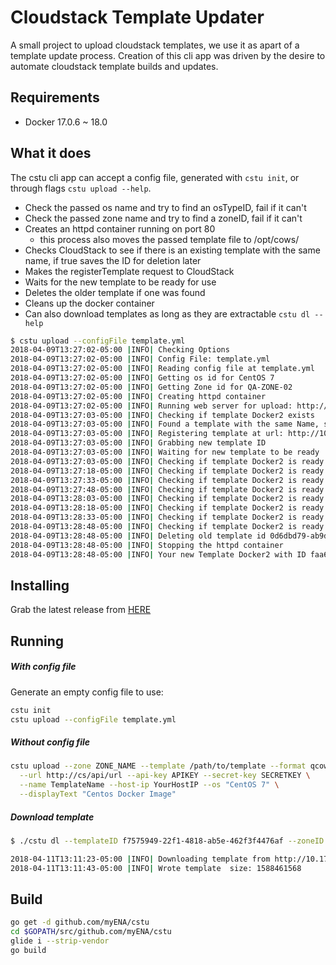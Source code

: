 # Cloudstack Template Updater
A small project to upload cloudstack templates, we use it as apart of a template update process. Creation of this cli app 
was driven by the desire to automate cloudstack template builds and updates. 


## Requirements
- Docker 17.0.6 ~ 18.0

## What it does
The cstu cli app can accept a config file, generated with `cstu init`, or through flags `cstu upload --help`.

- Check the passed os name and try to find an osTypeID, fail if it can't
- Check the passed zone name and try to find a zoneID, fail if it can't
- Creates an httpd container running on port 80
    - this process also moves the passed template file to /opt/cows/
- Checks CloudStack to see if there is an existing template with the same name, if true saves the ID for deletion later
- Makes the registerTemplate request to CloudStack
- Waits for the new template to be ready for use
- Deletes the older template if one was found
- Cleans up the docker container
- Can also download templates as long as they are extractable `cstu dl --help`

```bash
$ cstu upload --configFile template.yml
2018-04-09T13:27:02-05:00 |INFO| Checking Options
2018-04-09T13:27:02-05:00 |INFO| Config File: template.yml
2018-04-09T13:27:02-05:00 |INFO| Reading config file at template.yml
2018-04-09T13:27:02-05:00 |INFO| Getting os id for CentOS 7
2018-04-09T13:27:02-05:00 |INFO| Getting Zone id for QA-ZONE-02
2018-04-09T13:27:02-05:00 |INFO| Creating httpd container
2018-04-09T13:27:02-05:00 |INFO| Running web server for upload: http://10.103.0.125
2018-04-09T13:27:03-05:00 |INFO| Checking if template Docker2 exists
2018-04-09T13:27:03-05:00 |INFO| Found a template with the same Name, saving ID for deletion later
2018-04-09T13:27:03-05:00 |INFO| Registering template at url: http://10.103.0.125/Docker2.qcow2
2018-04-09T13:27:03-05:00 |INFO| Grabbing new template ID
2018-04-09T13:27:03-05:00 |INFO| Waiting for new template to be ready
2018-04-09T13:27:03-05:00 |INFO| Checking if template Docker2 is ready: false
2018-04-09T13:27:18-05:00 |INFO| Checking if template Docker2 is ready: false
2018-04-09T13:27:33-05:00 |INFO| Checking if template Docker2 is ready: false
2018-04-09T13:27:48-05:00 |INFO| Checking if template Docker2 is ready: false
2018-04-09T13:28:03-05:00 |INFO| Checking if template Docker2 is ready: false
2018-04-09T13:28:18-05:00 |INFO| Checking if template Docker2 is ready: false
2018-04-09T13:28:33-05:00 |INFO| Checking if template Docker2 is ready: false
2018-04-09T13:28:48-05:00 |INFO| Checking if template Docker2 is ready: true
2018-04-09T13:28:48-05:00 |INFO| Deleting old template id 0d6dbd79-ab9d-4636-97d8-8ff9b4bfbca4
2018-04-09T13:28:48-05:00 |INFO| Stopping the httpd container
2018-04-09T13:28:48-05:00 |INFO| Your new Template Docker2 with ID faa6300c-e8d4-46d7-be12-ef48aa77e728 is ready for use
```

## Installing

Grab the latest release from [HERE](https://github.com/myENA/cstu/releases/)

## Running

##### With config file
Generate an empty config file to use: 
```bash
cstu init
cstu upload --configFile template.yml
```
##### Without config file
```bash
cstu upload --zone ZONE_NAME --template /path/to/template --format qcow2 --hypervisor kvm \
  --url http://cs/api/url --api-key APIKEY --secret-key SECRETKEY \
  --name TemplateName --host-ip YourHostIP --os "CentOS 7" \
  --displayText "Centos Docker Image"
```
##### Download template
```bash
$ ./cstu dl --templateID f7575949-22f1-4818-ab5e-462f3f4476af --zoneID 34b1a1a0-a8ba-47d1-a074-fb29bd5fe5f2

2018-04-11T13:11:23-05:00 |INFO| Downloading template from http://10.172.0.4/userdata/bbe010ed-7301-481a-a3f0-19ba2dfbe45d.qcow2
2018-04-11T13:11:43-05:00 |INFO| Wrote template  size: 1588461568
```
## Build

```bash
go get -d github.com/myENA/cstu
cd $GOPATH/src/github.com/myENA/cstu
glide i --strip-vendor
go build
```